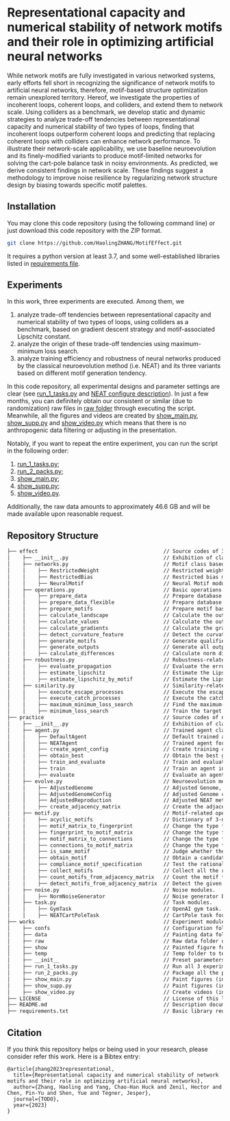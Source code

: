 # Representational capacity and numerical stability of network motifs and their role in optimizing artificial neural networks

While network motifs are fully investigated in various networked systems, 
early efforts fell short in recognizing the significance of network motifs to artificial neural networks, 
therefore, motif-based structure optimization remain unexplored territory. 
Hereof, we investigate the properties of incoherent loops, coherent loops, and colliders, 
and extend them to network scale. 
Using colliders as a benchmark, we develop static and dynamic strategies to analyze trade-off tendencies 
between representational capacity and numerical stability of two types of loops, 
finding that incoherent loops outperform coherent loops and 
predicting that replacing coherent loops with colliders can enhance network performance. 
To illustrate their network-scale applicability, we use baseline neuroevolution and 
its finely-modified variants to produce motif-limited networks 
for solving the cart-pole balance task in noisy environments. 
As predicted, we derive consistent findings in network scale. 
These findings suggest a methodology to improve noise resilience by 
regularizing network structure design by biasing towards specific motif palettes.

## Installation
You may clone this code repository (using the following command line) or 
just download this code repository with the ZIP format.  

```sh
git clone https://github.com/HaolingZHANG/MotifEffect.git
```

It requires a python version at least 3.7, and some well-established libraries listed in 
[requirements file](https://github.com/HaolingZHANG/MotifEffect/blob/main/requirements.txt).

## Experiments
In this work, three experiments are executed.
Among them, we
1. analyze trade-off tendencies between representational capacity and numerical stability of two types of loops, using colliders as a benchmark, based on gradient descent strategy and motif-associated Lipschitz constant.
2. analyze the origin of these trade-off tendencies using maximum-minimum loss search.
3. analyze training efficiency and robustness of neural networks produced by the classical neuroevolution method (i.e. NEAT) and its three variants based on different motif generation tendency.

In this code repository, all experimental designs and parameter settings are clear (see 
[run_1_tasks.py](https://github.com/HaolingZHANG/MotifEffect/blob/main/works/run_1_tasks.py)
and
[NEAT configure description](https://github.com/HaolingZHANG/MotifEffect/blob/main/works/confs/README.md)).
In just a few months, you can definitely obtain our consistent or similar 
(due to randomization) raw files in 
[raw folder](https://github.com/HaolingZHANG/MotifEffect/blob/main/works/raw/README.md) 
through executing the script.
Meanwhile, all the figures and videos are created by 
[show_main.py](https://github.com/HaolingZHANG/MotifEffect/blob/main/works/show_main.py), 
[show_supp.py](https://github.com/HaolingZHANG/MotifEffect/blob/main/works/show_supp.py) and
[show_video.py](https://github.com/HaolingZHANG/MotifEffect/blob/main/works/show_video.py) 
which means that there is no anthropogenic data filtering or adjusting in the presentation.

Notably, if you want to repeat the entire experiment, you can run the script in the following order:
1. [run_1_tasks.py](https://github.com/HaolingZHANG/MotifEffect/blob/main/works/run_1_tasks.py);
2. [run_2_packs.py](https://github.com/HaolingZHANG/MotifEffect/blob/main/works/run_1_packs.py);
3. [show_main.py](https://github.com/HaolingZHANG/MotifEffect/blob/main/works/show_main.py);
4. [show_supp.py](https://github.com/HaolingZHANG/MotifEffect/blob/main/works/show_supp.py);
5. [show_video.py](https://github.com/HaolingZHANG/MotifEffect/blob/main/works/show_video.py).

Additionally, the raw data amounts to approximately 46.6 GB and will be made available upon reasonable request.

## Repository Structure
```html
├── effect                                         // Source codes of 3-node motif effect experiments.
│    ├── __init__.py                               // Exhibition of class and method calls and implementation of monitor class.
│    ├── networks.py                               // Motif class based on PyTorch.
│    │    ├── RestrictedWeight                     // Restricted weight module.
│    │    ├── RestrictedBias                       // Restricted bias module.
│    │    ├── NeuralMotif                          // Neural Motif module.
│    ├── operations.py                             // Basic operations.
│    │    ├── prepare_data                         // Prepare database through the range of variable and sampling points for both x and y.
│    │    ├── prepare_data_flexible                // Prepare database through the flexible range of variable and sampling points.
│    │    ├── prepare_motifs                       // Prepare motif based on the selected parameters.
│    │    ├── calculate_landscape                  // Calculate the output landscape of the selected motif.
│    │    ├── calculate_values                     // Calculate the output values of the selected motif.
│    │    ├── calculate_gradients                  // Calculate the gradient matrix of the selected motif.
│    │    ├── detect_curvature_feature             // Detect the curvature feature of a given landscape.
│    │    ├── generate_motifs                      // Generate qualified motif with specific requirements.
│    │    ├── generate_outputs                     // Generate all output landscapes and the corresponding parameters based on the given parameter domain.
│    │    ├── calculate_differences                // Calculate norm differences between motif landscapes.
│    ├── robustness.py                             // Robustness-related operations.
│    │    ├── evaluate_propagation                 // Evaluate the error propagation through the selected motif.
│    │    ├── estimate_lipschitz                   // Estimate the Lipschitz constant of the output signals produced by selected motif.
│    │    ├── estimate_lipschitz_by_motif          // Estimate the Lipschitz constant from a selected motif.
│    ├── similarity.py                             // Similarity-related operations.
│    │    ├── execute_escape_processes             // Execute the escape process for multiple pairs of an escape motif and several catch motifs.
│    │    ├── execute_catch_processes              // Execute the catching process for referenced motifs and several catch motifs.
│    │    ├── maximum_minimum_loss_search          // Find the maximum-minimum L2-norm loss (as the representation capacity bound) between source motif and target motifs.
│    │    ├── minimum_loss_search                  // Train the target motif to achieve the source motif and find the minimum L2-norm loss between the two motifs.
├── practice                                       // Source codes of neuroevolution experiments.
│    ├── __init__.py                               // Exhibition of class and method calls.
│    ├── agent.py                                  // Trained agent classes.
│    │    ├── DefaultAgent                         // Default trained agent.
│    │    ├── NEATAgent                            // Trained agent for the NEAT method and its variants.
│    │    ├── create_agent_config                  // Create training configure of agent.
│    │    ├── obtain_best                          // Obtain the best genome in the specific task.
│    │    ├── train_and_evaluate                   // Train and evaluate agents in a given NEAT task.
│    │    ├── train                                // Train an agent in a given NEAT task.
│    │    ├── evaluate                             // Evaluate an agent in a given NEAT task.
│    ├── evolve.py                                 // Neuroevolution method variation.
│    │    ├── AdjustedGenome                       // Adjusted Genome, agent of NEAT method (prohibiting the appearance of loops based on the given setting).
│    │    ├── AdjustedGenomeConfig                 // Adjusted Genome configuration (prohibiting the appearance of loops based on the given setting).
│    │    ├── AdjustedReproduction                 // Adjusted NEAT method (prohibiting the appearance of loops based on the given setting).
│    │    ├── create_adjacency_matrix              // Create the adjacency matrix from the given genome and its corresponding configuration.
│    ├── motif.py                                  // Motif-related operations.
│    │    ├── acyclic_motifs                       // Dictionary of 3-node acyclic motifs, i.e., incoherent loops, coherent loops, colliders.
│    │    ├── motif_matrix_to_fingerprint          // Change the type from the motif to the fingerprint for saving.
│    │    ├── fingerprint_to_motif_matrix          // Change the type from the fingerprint to the motif for motif calculating.
│    │    ├── motif_matrix_to_connections          // Change the type from the motif matrix to the graph connections for agent training.
│    │    ├── connections_to_motif_matrix          // Change the type from the graph connections to the motif matrix for motif calculating.
│    │    ├── is_same_motif                        // Judge whether the two motifs are the same.
│    │    ├── obtain_motif                         // Obtain a candidate motif of specific nodes in the adjacency matrix.
│    │    ├── compliance_motif_specification       // Test the rationality of the obtained motif.
│    │    ├── collect_motifs                       // Collect all the rational motifs from the adjacency matrix.
│    │    ├── count_motifs_from_adjacency_matrix   // Count the motif frequencies from a given adjacency matrix.
│    │    ├── detect_motifs_from_adjacency_matrix  // Detect the given motifs from an adjacency matrix
│    ├── noise.py                                  // Noise modules.
│    │    ├── NormNoiseGenerator                   // Noise generator based on the norm.
│    ├── task.py                                   // Task modules.
│    │    ├── GymTask                              // OpenAI gym task.
│    │    ├── NEATCartPoleTask                     // CartPole task for NEAT method and its variants.
├── works                                          // Experiment module of this work.
│    ├── confs                                     // Configuration folder of neuroevolution tasks.
│    ├── data                                      // Painting data folder of all the experiments.
│    ├── raw                                       // Raw data folder of all the experiments.
│    ├── show                                      // Painted figure folder of all the experiments.
│    ├── temp                                      // Temp folder to temporarily save all the figures in Video S1 - S8.
│    ├── __init__                                  // Preset parameters in the experiments.
│    ├── run_1_tasks.py                            // Run all 3 experiments for this work.
│    ├── run_2_packs.py                            // Package all the presented data from the experimental results.
│    ├── show_main.py                              // Paint figures (in the main text) from the generated data.
│    ├── show_supp.py                              // Paint figures (in the supporting materials) from the generated data.
│    ├── show_video.py                             // Create videos (in the supporting materials) from the generated data.
├── LICENSE                                        // License of this library (GPL-3.0 license).
├── README.md                                      // Description document of this library.
├── requirements.txt                               // Basic library requirements of this library.
```

## Citation
If you think this repository helps or being used in your research, please consider refer this work.
Here is a Bibtex entry:

````
@article{zhang2023representational,
  title={Representational capacity and numerical stability of network motifs and their role in optimizing artificial neural networks},
  author={Zhang, Haoling and Yang, Chao-Han Huck and Zenil, Hector and Chen, Pin-Yu and Shen, Yue and Tegner, Jesper},
  journal={TODO},
  year={2023}
}
````
